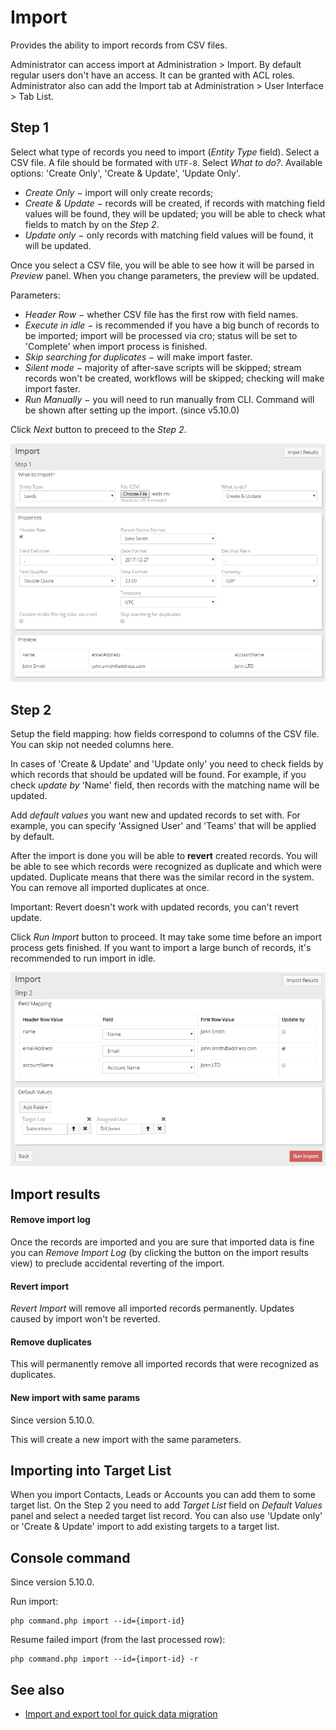 # Import

Provides the ability to import records from CSV files.

Administrator can access import at Administration > Import. By default regular users don't have an access. It can be granted with ACL roles. Administrator also can add the Import tab at Administration > User Interface > Tab List.

## Step 1

Select what type of records you need to import (*Entity Type* field).
Select a CSV file. A file should be formated with `UTF-8`.
Select *What to do?*. Available options: 'Create Only', 'Create & Update', 'Update Only'.

* *Create Only* − import will only create records;
* *Create & Update* − records will be created, if records with matching field values will be found, they will be updated; you will be able to check what fields to match by on the _Step 2_.
* *Update only* − only records with matching field values will be found, it will be updated.

Once you select a CSV file, you will be able to see how it will be parsed in *Preview* panel. When you change parameters, the preview will be updated.

Parameters:

* *Header Row* − whether CSV file has the first row with field names.
* *Execute in idle* − is recommended if you have a big bunch of records to be imported; import will be processed via cro; status will be set to 'Complete' when import process is finished.
* *Skip searching for duplicates* − will make import faster.
* *Silent mode* − majority of after-save scripts will be skipped; stream records won't be created, workflows will be skipped; checking will make import faster.
* *Run Manually* − you will need to run manually from CLI. Command will be shown after setting up the import. (since v5.10.0)

Click *Next* button to preceed to the _Step 2_.

![1](https://raw.githubusercontent.com/espocrm/documentation/master/docs/_static/images/administration/import/step-1.png)

## Step 2

Setup the field mapping: how fields correspond to columns of the CSV file. You can skip not needed columns here.

In cases of 'Create & Update' and 'Update only' you need to check fields by which records that should be updated will be found. For example, if you check *update by* 'Name' field, then records with the matching name will be updated.

Add *default values* you want new and updated records to set with. For example, you can specify 'Assigned User' and 'Teams' that will be applied by default.

After the import is done you will be able to **revert** created records. You will be able to see which records were recognized as duplicate and which were updated. Duplicate means that there was the similar record in the system. You can remove all imported duplicates at once.

Important: Revert doesn't work with updated records, you can't revert update.

Click *Run Import* button to proceed. It may take some time before an import process gets finished. If you want to import a large bunch of records, it's recommended to run import in idle.

![2](https://raw.githubusercontent.com/espocrm/documentation/master/docs/_static/images/administration/import/step-2.png)

## Import results

#### Remove import log

Once the records are imported and you are sure that imported data is fine you can *Remove Import Log* (by clicking the button on the import results view) to preclude accidental reverting of the import.

#### Revert import

*Revert Import* will remove all imported records permanently. Updates caused by import won't be reverted.

#### Remove duplicates

This will permanently remove all imported records that were recognized as duplicates.

#### New import with same params

Since version 5.10.0.

This will create a new import with the same parameters.

## Importing into Target List

When you import Contacts, Leads or Accounts you can add them to some target list. On the Step 2 you need to add *Target List* field on *Default Values* panel and select a needed target list record. You can also use 'Update only' or 'Create & Update' import to add existing targets to a target list.

## Console command

Since version 5.10.0.

Run import:

```
php command.php import --id={import-id}
```

Resume failed import (from the last processed row):

```
php command.php import --id={import-id} -r
```

## See also

* [Import and export tool for quick data migration](https://www.espocrm.com/tips/import-export/)
